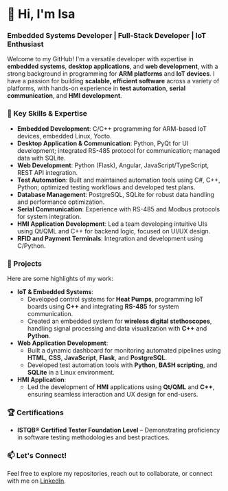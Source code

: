<!DOCTYPE html>
<html lang="en">
<head>
    <meta charset="UTF-8">
    <meta name="viewport" content="width=device-width, initial-scale=1.0">
</head>
<body>

<h1>👋 Hi, I'm Isa</h1>

<h3>Embedded Systems Developer | Full-Stack Developer | IoT Enthusiast</h3>

<p>Welcome to my GitHub! I'm a versatile developer with expertise in <strong>embedded systems</strong>, <strong>desktop applications</strong>, and <strong>web development</strong>, with a strong background in programming for <strong>ARM platforms</strong> and <strong>IoT devices</strong>. I have a passion for building <strong>scalable, efficient software</strong> across a variety of platforms, with hands-on experience in <strong>test automation</strong>, <strong>serial communication</strong>, and <strong>HMI development</strong>.</p>

<h3>🔧 Key Skills & Expertise</h3>
<ul>
    <li><strong>Embedded Development</strong>: C/C++ programming for ARM-based IoT devices, embedded Linux, Yocto.</li>
    <li><strong>Desktop Application & Communication</strong>: Python, PyQt for UI development; integrated RS-485 protocol for communication; managed data with SQLite.</li>
    <li><strong>Web Development</strong>: Python (Flask), Angular, JavaScript/TypeScript, REST API integration.</li>
    <li><strong>Test Automation</strong>: Built and maintained automation tools using C#, C++, Python; optimized testing workflows and developed test plans.</li>
    <li><strong>Database Management</strong>: PostgreSQL, SQLite for robust data handling and performance optimization.</li>
    <li><strong>Serial Communication</strong>: Experience with RS-485 and Modbus protocols for system integration.</li>
    <li><strong>HMI Application Development</strong>: Led a team developing intuitive UIs using Qt/QML and C++ for backend logic, focused on UI/UX design.</li>
    <li><strong>RFID and Payment Terminals</strong>: Integration and development using C/Python.</li>
</ul>

<h3>🚀 Projects</h3>

<p>Here are some highlights of my work:</p>
<ul>
    <li><strong>IoT & Embedded Systems</strong>:
        <ul>
            <li>Developed control systems for <strong>Heat Pumps</strong>, programming IoT boards using <strong>C++</strong> and integrating <strong>RS-485</strong> for system communication.</li>
            <li>Created an embedded system for <strong>wireless digital stethoscopes</strong>, handling signal processing and data visualization with <strong>C++</strong> and <strong>Python</strong>.</li>
        </ul>
    </li>
    <li><strong>Web Application Development</strong>:
        <ul>
            <li>Built a dynamic dashboard for monitoring automated pipelines using <strong>HTML</strong>, <strong>CSS</strong>, <strong>JavaScript</strong>, <strong>Flask</strong>, and <strong>PostgreSQL</strong>.</li>
            <li>Developed test automation tools with <strong>Python</strong>, <strong>BASH scripting</strong>, and <strong>SQLite</strong> in a Linux environment.</li>
        </ul>
    </li>
    <li><strong>HMI Application</strong>:
        <ul>
            <li>Led the development of <strong>HMI</strong> applications using <strong>Qt/QML</strong> and <strong>C++</strong>, ensuring seamless interaction and UX design for end-users.</li>
        </ul>
    </li>
</ul>

<h3>🏆 Certifications</h3>

<ul>
    <li><strong>ISTQB® Certified Tester Foundation Level</strong> – Demonstrating proficiency in software testing methodologies and best practices.</li>
</ul>

<h3>📫 Let's Connect!</h3>

<p>Feel free to explore my repositories, reach out to collaborate, or connect with me on <a href="your-linkedin-profile">LinkedIn</a>.</p>

</body>
</html>
